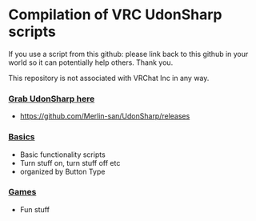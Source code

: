 # Compilation of VRC UdonSharp scripts
If you use a script from this github:
please link back to this github in your world so it can potentially help others.
Thank you.

This repository is not associated with VRChat Inc in any way.

### [Grab UdonSharp here](https://github.com/Merlin-san/UdonSharp/releases)
- https://github.com/Merlin-san/UdonSharp/releases

### [Basics](https://github.com/ChildoftheBeast/Udon/tree/master/Basics/)
- Basic functionality scripts
- Turn stuff on, turn stuff off etc
- organized by Button Type
### [Games](https://github.com/ChildoftheBeast/Udon/tree/master/Games)
- Fun stuff
